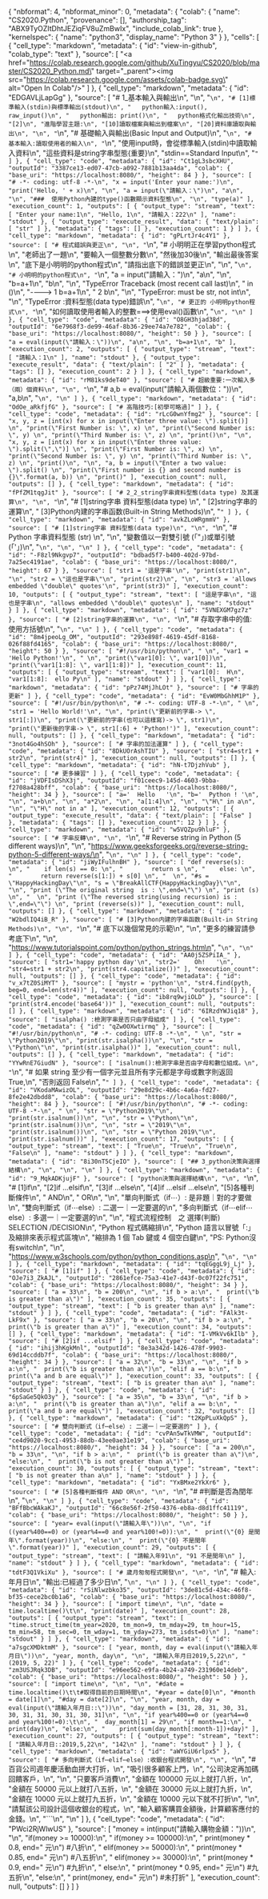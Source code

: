 {
  "nbformat": 4,
  "nbformat_minor": 0,
  "metadata": {
    "colab": {
      "name": "CS2020.Python",
      "provenance": [],
      "authorship_tag": "ABX9TyOZItDhtJEZiqFV8uZmBwIx",
      "include_colab_link": true
    },
    "kernelspec": {
      "name": "python3",
      "display_name": "Python 3"
    }
  },
  "cells": [
    {
      "cell_type": "markdown",
      "metadata": {
        "id": "view-in-github",
        "colab_type": "text"
      },
      "source": [
        "<a href=\"https://colab.research.google.com/github/XuTingyu/CS2020/blob/master/CS2020_Python.md\" target=\"_parent\"><img src=\"https://colab.research.google.com/assets/colab-badge.svg\" alt=\"Open In Colab\"/></a>"
      ]
    },
    {
      "cell_type": "markdown",
      "metadata": {
        "id": "EDGAVLjLapGg"
      },
      "source": [
        "# 1_基本輸入與輸出\n",
        "\n",
        "```\n",
        "# [1]標準輸入(stdin)與標準輸出(stdout)\n",
        "   python輸入:input(), raw_input()\n",
        "   python輸出: print()\n",
        "   python格式化輸出技術\n",
        "[2]\n",
        "進階學習主題:\n",
        "[10]讀取檔案與輸出到檔案\n",
        "[20]資料庫讀取與輸出\n",
        "\n",
        "```\n",
        "# 基礎輸入與輸出(Basic Input and Output)\n",
        "```\n",
        "# 基本輸入:讀取使用者的輸入\n",
        "```\n",
        "使用input時，會從標準輸入(stdin)中讀取輸入資料\n",
        "這些資料是string字串型態{重要}\n",
        "stdin==Standard Input\n",
        "```"
      ]
    },
    {
      "cell_type": "code",
      "metadata": {
        "id": "Ct1gL3sbcXHU",
        "outputId": "3387ce13-ed07-47cb-a092-7881b13aa4da",
        "colab": {
          "base_uri": "https://localhost:8080/",
          "height": 84
        }
      },
      "source": [
        "# -*- coding: utf-8 -*-\n",
        "x = input('Enter your name:')\n",
        "print('Hello, ' + x)\n",
        "\n",
        "a = input(\"請輸入：\")\n",
        "a\n",
        "\n",
        "###  使用Python內建的type()函數顯示資料型態\n",
        "\n",
        "type(a)"
      ],
      "execution_count": 1,
      "outputs": [
        {
          "output_type": "stream",
          "text": [
            "Enter your name:1\n",
            "Hello, 1\n",
            "請輸入：222\n"
          ],
          "name": "stdout"
        },
        {
          "output_type": "execute_result",
          "data": {
            "text/plain": [
              "str"
            ]
          },
          "metadata": {
            "tags": []
          },
          "execution_count": 1
        }
      ]
    },
    {
      "cell_type": "markdown",
      "metadata": {
        "id": "gPLrtJr4c4Y1"
      },
      "source": [
        "# 程式錯誤與更正\n",
        "\n",
        "```\n",
        "# 小明明正在學習python程式\n",
        "老師出了一題\n",
        "要輸入一個整數分數\n",
        "然後加30後\n",
        "輸出最後答案\n",
        "底下是小明明的python程式\n",
        "請指出底下的錯誤並更正\n",
        "\n",
        "```\n",
        "# 小明明的python程式\n",
        "```\n",
        "a = input(\"請輸入：\")\n",
        "a\n",
        "\n",
        "b=a+1\n",
        "b\n",
        "\n",
        "TypeError                                 Traceback (most recent call last)\n",
        "<ipython-input-15-1bf84b7b9877> in <module>()\n",
        "----> 1 b=a+1\n",
        "      2 b\n",
        "\n",
        "TypeError: must be str, not int\n",
        "\n",
        "TypeError :資料型態(data type)錯誤\n",
        "```\n",
        "# 更正的 小明明python程式\n",
        "```\n",
        "如何讀取使用者輸入的整數===>使用eval()函數\n",
        "```\n",
        "\n"
      ]
    },
    {
      "cell_type": "code",
      "metadata": {
        "id": "O8GH3hjad38d",
        "outputId": "6e7968f3-de99-46af-8b36-29ee74a7e782",
        "colab": {
          "base_uri": "https://localhost:8080/",
          "height": 50
        }
      },
      "source": [
        "a = eval(input(\"請輸入：\"))\n",
        "a\n",
        "\n",
        "b=a+1\n",
        "b"
      ],
      "execution_count": 2,
      "outputs": [
        {
          "output_type": "stream",
          "text": [
            "請輸入：1\n"
          ],
          "name": "stdout"
        },
        {
          "output_type": "execute_result",
          "data": {
            "text/plain": [
              "2"
            ]
          },
          "metadata": {
            "tags": []
          },
          "execution_count": 2
        }
      ]
    },
    {
      "cell_type": "markdown",
      "metadata": {
        "id": "rM81ks9deT40"
      },
      "source": [
        "# 超級重要:一次輸入多（兩）個資料\n",
        "\n",
        "```\n",
        "# a,b = eval(input(\"請輸入兩個數位：\"))\n",
        "a,b\n",
        "```\n",
        "\n"
      ]
    },
    {
      "cell_type": "markdown",
      "metadata": {
        "id": "OdOe_aRkfjfG"
      },
      "source": [
        "# 高階技巧:[初學可略過]"
      ]
    },
    {
      "cell_type": "code",
      "metadata": {
        "id": "rLcG0wnYfmg2"
      },
      "source": [
        "x, y, z = [int(x) for x in input(\"Enter three value: \").split()] \n",
        "print(\"First Number is: \", x) \n",
        "print(\"Second Number is: \", y) \n",
        "print(\"Third Number is: \", z) \n",
        "print()\n",
        "\n",
        "x, y, z = [int(x) for x in input(\"Enter three value: \").split(\",\")] \n",
        "print(\"First Number is: \", x) \n",
        "print(\"Second Number is: \", y) \n",
        "print(\"Third Number is: \", z) \n",
        "print()\n",
        "\n",
        "a, b = input(\"Enter a two value: \").split() \n",
        "print(\"First number is {} and second number is {}\".format(a, b)) \n",
        "print()"
      ],
      "execution_count": null,
      "outputs": []
    },
    {
      "cell_type": "markdown",
      "metadata": {
        "id": "fPfZM1tqgJit"
      },
      "source": [
        "# 2_2_string字串資料型態(data type) 及其運算\n",
        "\n",
        "```\n",
        "# [1]string字串 資料型態(data type) \n",
        "  [2]string字串的運算\n",
        "  [3]Python内建的字串函数(Built-in String Methods)\n",
        "```"
      ]
    },
    {
      "cell_type": "markdown",
      "metadata": {
        "id": "avkZLoWRgmmV"
      },
      "source": [
        "# [1]string字串 資料型態(data type)\n",
        "\n",
        "```\n",
        "# Python 字串資料型態 (str) \n",
        "\n",
        "變數值以一對雙引號 (「\"」)或單引號 (「'」)\n",
        "```\n",
        "\n",
        "\n"
      ]
    },
    {
      "cell_type": "code",
      "metadata": {
        "id": "-F8zl9Nkgvp7",
        "outputId": "bdbad5f7-b400-402d-97bd-7a25ec4191ae",
        "colab": {
          "base_uri": "https://localhost:8080/",
          "height": 67
        }
      },
      "source": [
        "str1 = '這是字串'\n",
        "print(str1)\n",
        "\n",
        "str2 = \"這也是字串\"\n",
        "print(str2)\n",
        "\n",
        "str3 = 'allows embedded \"double\" quotes'\n",
        "print(str3)"
      ],
      "execution_count": 10,
      "outputs": [
        {
          "output_type": "stream",
          "text": [
            "這是字串\n",
            "這也是字串\n",
            "allows embedded \"double\" quotes\n"
          ],
          "name": "stdout"
        }
      ]
    },
    {
      "cell_type": "markdown",
      "metadata": {
        "id": "5VNEXGM7gz7z"
      },
      "source": [
        "# [2]string字串的運算\n",
        "\n",
        "```\n",
        "# 存取字串中的值: 使用方括號\n",
        "```\n",
        "\n"
      ]
    },
    {
      "cell_type": "code",
      "metadata": {
        "id": "8m4jpeoLg_OM",
        "outputId": "293e898f-4619-45df-8168-026f88fd4165",
        "colab": {
          "base_uri": "https://localhost:8080/",
          "height": 50
        }
      },
      "source": [
        "#!/usr/bin/python\n",
        " \n",
        "var1 = 'Hello Python!'\n",
        " \n",
        "print(\"var1[0]: \", var1[0])\n",
        "print(\"var1[1:8]: \", var1[1:8])"
      ],
      "execution_count": 11,
      "outputs": [
        {
          "output_type": "stream",
          "text": [
            "var1[0]:  H\n",
            "var1[1:8]:  ello Py\n"
          ],
          "name": "stdout"
        }
      ]
    },
    {
      "cell_type": "markdown",
      "metadata": {
        "id": "pPz74MjJhLOt"
      },
      "source": [
        "# 字串的更新"
      ]
    },
    {
      "cell_type": "code",
      "metadata": {
        "id": "EvW0MbGhhM1P"
      },
      "source": [
        "#!/usr/bin/python\n",
        "# -*- coding: UTF-8 -*-\n",
        " \n",
        "str1 = 'Hello World!'\n",
        "\n",
        "print(\"更新前的字串-> \", str1[:])\n",
        "print(\"更新前的字串(也可以這樣寫)-> \", str1)\n",
        "print(\"更新後的字串-> \", str1[:6] + 'Python!')"
      ],
      "execution_count": null,
      "outputs": []
    },
    {
      "cell_type": "markdown",
      "metadata": {
        "id": "3not4Go4hSOh"
      },
      "source": [
        "# 字串的加法運算"
      ]
    },
    {
      "cell_type": "code",
      "metadata": {
        "id": "8DkUOrAshTIU"
      },
      "source": [
        "str4=str1 + str2\n",
        "print(str4)"
      ],
      "execution_count": null,
      "outputs": []
    },
    {
      "cell_type": "markdown",
      "metadata": {
        "id": "hN-t7DjzhVub"
      },
      "source": [
        "# 更多練習"
      ]
    },
    {
      "cell_type": "code",
      "metadata": {
        "id": "jVDFIsDShX3j",
        "outputId": "f01ceec9-145d-4603-9bba-f2708a428bff",
        "colab": {
          "base_uri": "https://localhost:8080/",
          "height": 34
        }
      },
      "source": [
        "a='  Hello   '\n",
        "b='  Python ! '\n",
        "\n",
        "a+b\n",
        "\n",
        "a*2\n",
        "\n",
        "a[1:4]\n",
        "\n",
        "\"H\" in a\n",
        "\n",
        "\"H\" not in a"
      ],
      "execution_count": 12,
      "outputs": [
        {
          "output_type": "execute_result",
          "data": {
            "text/plain": [
              "False"
            ]
          },
          "metadata": {
            "tags": []
          },
          "execution_count": 12
        }
      ]
    },
    {
      "cell_type": "markdown",
      "metadata": {
        "id": "w5VQZpu9hluF"
      },
      "source": [
        "# 字串反轉\n",
        "\n",
        "```\n",
        "# Reverse string in Python (5 different ways)\n",
        "\n",
        "https://www.geeksforgeeks.org/reverse-string-python-5-different-ways/\n",
        "```\n",
        "\n"
      ]
    },
    {
      "cell_type": "code",
      "metadata": {
        "id": "jiWyIFulhnBH"
      },
      "source": [
        "def reverse(s): \n",
        "    if len(s) == 0: \n",
        "        return s \n",
        "    else: \n",
        "        return reverse(s[1:]) + s[0] \n",
        "  \n",
        "#s = \"HappyHackingDay\"\n",
        "s = \"BreakAllCTF{HappyHackingDay}\"\n",
        "\n",
        "print (\"The original string  is : \",end=\"\") \n",
        "print (s) \n",
        "  \n",
        "print (\"The reversed string(using recursion) is : \",end=\"\") \n",
        "print (reverse(s))"
      ],
      "execution_count": null,
      "outputs": []
    },
    {
      "cell_type": "markdown",
      "metadata": {
        "id": "W2bdlIQ4iB_R"
      },
      "source": [
        "# [3]Python内建的字串函数(Built-in String Methods)\n",
        "\n",
        "```\n",
        "# 底下以幾個常見的示範\n",
        "\n",
        "更多的練習請參考底下\n",
        "\n",
        "https://www.tutorialspoint.com/python/python_strings.htm\n",
        "```\n",
        "\n"
      ]
    },
    {
      "cell_type": "code",
      "metadata": {
        "id": "AA0j5ZSPiIA_"
      },
      "source": [
        "str1='happy python day'\n",
        "str2='    Oh!   '\n",
        "str4=str1 + str2\n",
        "print(str4.capitalize())"
      ],
      "execution_count": null,
      "outputs": []
    },
    {
      "cell_type": "code",
      "metadata": {
        "id": "v_x7tZ0SiMYT"
      },
      "source": [
        "mystr = 'python'\n",
        "str4.find(pyth, beg=0, end=len(str4))"
      ],
      "execution_count": null,
      "outputs": []
    },
    {
      "cell_type": "code",
      "metadata": {
        "id": "ib8rq9wjiOLD"
      },
      "source": [
        "print(str4.encode('base64'))"
      ],
      "execution_count": null,
      "outputs": []
    },
    {
      "cell_type": "markdown",
      "metadata": {
        "id": "6IRzdYWJiq18"
      },
      "source": [
        "isalpha() :檢測字串是否只由字母組成"
      ]
    },
    {
      "cell_type": "code",
      "metadata": {
        "id": "qZw0OXwtirmq"
      },
      "source": [
        "#!/usr/bin/python\n",
        "# -*- coding: UTF-8 -*-\n",
        " \n",
        "str = \"Python2019\"\n",
        "print(str.isalpha())\n",
        "\n",
        "str = \"Python\"\n",
        "print(str.isalpha())"
      ],
      "execution_count": null,
      "outputs": []
    },
    {
      "cell_type": "markdown",
      "metadata": {
        "id": "YYwRnE7GiudN"
      },
      "source": [
        "isalnum():檢測字串是否由字母和數位組成。\n",
        "```\n",
        "# 如果 string 至少有一個字元並且所有字元都是字母或數字則返回 True,\n",
        "否則返回 False\n",
        "```"
      ]
    },
    {
      "cell_type": "code",
      "metadata": {
        "id": "VKodaMAwizOL",
        "outputId": "29e8d29c-4b6c-4a6a-fd27-8fe2e42dbdd8",
        "colab": {
          "base_uri": "https://localhost:8080/",
          "height": 84
        }
      },
      "source": [
        "#!/usr/bin/python\n",
        "# -*- coding: UTF-8 -*-\n",
        " \n",
        "str = \"Python2019\"\n",
        "print(str.isalnum())\n",
        "\n",
        "str = \"Python\"\n",
        "print(str.isalnum())\n",
        "\n",
        "str = \"2019\"\n",
        "print(str.isalnum())\n",
        "\n",
        "str = \"Python 2019\"\n",
        "print(str.isalnum())"
      ],
      "execution_count": 17,
      "outputs": [
        {
          "output_type": "stream",
          "text": [
            "True\n",
            "True\n",
            "True\n",
            "False\n"
          ],
          "name": "stdout"
        }
      ]
    },
    {
      "cell_type": "markdown",
      "metadata": {
        "id": "8i30nT5CjeIO"
      },
      "source": [
        "## 3_python決策與選擇結構\n",
        "\n",
        "\n",
        "\n"
      ]
    },
    {
      "cell_type": "markdown",
      "metadata": {
        "id": "9_MqkADKjujF"
      },
      "source": [
        "python決策與選擇結構\n",
        "\n",
        "```\n",
        "# [1]if\n",
        "[2]if ...elsif\n",
        "[3]if ...else\n",
        "[4]if ...elsif ...else\n",
        "[5]各種判斷條件\n",
        "   AND\n",
        "   OR\n",
        "\n",
        "單向判斷式（if⋯）: 是非題｜對的才要做\n",
        "雙向判斷式（if⋯else）: 二選一｜一定要選的\n",
        "多向判斷式（if⋯elif⋯else）: 多選一｜一定要選的\n",
        "\n",
        "程式流程控制　之 選擇(判斷) SELECTION /DECISION\n",
        "Python 程式碼縮排\n",
        "Python 語言以冒號「:」及縮排來表示程式區塊\n",
        "縮排為 1 個 Tab 鍵或 4 個空白鍵\n",
        "PS: Python沒有switch\n",
        "\n",
        "https://www.w3schools.com/python/python_conditions.asp\n",
        "```\n",
        "\n"
      ]
    },
    {
      "cell_type": "markdown",
      "metadata": {
        "id": "tqEGggL9j_Lj"
      },
      "source": [
        "# [1]if"
      ]
    },
    {
      "cell_type": "code",
      "metadata": {
        "id": "OJe7i3_ZkAJL",
        "outputId": "2861efce-75a3-41e7-d43f-0c07f22fc751",
        "colab": {
          "base_uri": "https://localhost:8080/",
          "height": 34
        }
      },
      "source": [
        "a = 33\n",
        "b = 200\n",
        "\n",
        "if b > a:\n",
        "  print(\"b is greater than a\")"
      ],
      "execution_count": 35,
      "outputs": [
        {
          "output_type": "stream",
          "text": [
            "b is greater than a\n"
          ],
          "name": "stdout"
        }
      ]
    },
    {
      "cell_type": "code",
      "metadata": {
        "id": "FAlk3t-LkF9x"
      },
      "source": [
        "a = 33\n",
        "b = 20\n",
        "\n",
        "if b > a:\n",
        "  print(\"b is greater than a\")"
      ],
      "execution_count": 34,
      "outputs": []
    },
    {
      "cell_type": "markdown",
      "metadata": {
        "id": "I-VMkVv6kIlb"
      },
      "source": [
        "# [2]if ...elsif"
      ]
    },
    {
      "cell_type": "code",
      "metadata": {
        "id": "ihij3hKgkMnl",
        "outputId": "8e3a342d-1426-478f-9903-69d14ccddb7f",
        "colab": {
          "base_uri": "https://localhost:8080/",
          "height": 34
        }
      },
      "source": [
        "a = 32\n",
        "b = 33\n",
        "\n",
        "if b > a:\n",
        "  print(\"b is greater than a\")\n",
        "elif a == b:\n",
        "  print(\"a and b are equal\")"
      ],
      "execution_count": 33,
      "outputs": [
        {
          "output_type": "stream",
          "text": [
            "b is greater than a\n"
          ],
          "name": "stdout"
        }
      ]
    },
    {
      "cell_type": "code",
      "metadata": {
        "id": "6pSaGe5QkO3y"
      },
      "source": [
        "a = 35\n",
        "b = 33\n",
        "\n",
        "if b > a:\n",
        "  print(\"b is greater than a\")\n",
        "elif a == b:\n",
        "  print(\"a and b are equal\")"
      ],
      "execution_count": 32,
      "outputs": []
    },
    {
      "cell_type": "markdown",
      "metadata": {
        "id": "t2KpPLuXkQpS"
      },
      "source": [
        "# 雙向判斷式（if⋯else）: 二選一｜一定要選的"
      ]
    },
    {
      "cell_type": "code",
      "metadata": {
        "id": "cvPAn5wTkVMW",
        "outputId": "ce4d9020-9cc1-4953-88db-43ee0ae31e19",
        "colab": {
          "base_uri": "https://localhost:8080/",
          "height": 34
        }
      },
      "source": [
        "a = 200\n",
        "b = 33\n",
        "\n",
        "if b > a:\n",
        "  print(\"b is greater than a\")\n",
        "else:\n",
        "  print(\"b is not greater than a\")"
      ],
      "execution_count": 30,
      "outputs": [
        {
          "output_type": "stream",
          "text": [
            "b is not greater than a\n"
          ],
          "name": "stdout"
        }
      ]
    },
    {
      "cell_type": "markdown",
      "metadata": {
        "id": "YxBMxe2YkXr6"
      },
      "source": [
        "# [5]各種判斷條件 AND OR\n",
        "\n",
        "```\n",
        "# #判斷是否為閏年\n",
        "```\n",
        "\n"
      ]
    },
    {
      "cell_type": "code",
      "metadata": {
        "id": "BFfBbcWAkaKJ",
        "outputId": "66c8e56f-2f50-4376-eb8a-d8d1ffc41119",
        "colab": {
          "base_uri": "https://localhost:8080/",
          "height": 50
        }
      },
      "source": [
        "year= eval(input(\"請輸入年\"))\n",
        "\n",
        "if ((year%400==0) or (year%4==0 and year%100!=0)):\n",
        "  print(\"{0} 是閏年\".format(year))\n",
        "else:\n",
        "  print(\"{0} 不是閏年\".format(year))"
      ],
      "execution_count": 29,
      "outputs": [
        {
          "output_type": "stream",
          "text": [
            "請輸入年91\n",
            "91 不是閏年\n"
          ],
          "name": "stdout"
        }
      ]
    },
    {
      "cell_type": "markdown",
      "metadata": {
        "id": "tdtF3Q1VkiXu"
      },
      "source": [
        "# 歲月匆匆程式開發\n",
        "\n",
        "```\n",
        "# 輸入:年月日\n",
        "輸出:已經過了多少日\n",
        "```\n",
        "\n"
      ]
    },
    {
      "cell_type": "code",
      "metadata": {
        "id": "rSiNlwzbko35",
        "outputId": "3de81c5d-434c-46f8-bf35-cece2bc0b1a6",
        "colab": {
          "base_uri": "https://localhost:8080/",
          "height": 34
        }
      },
      "source": [
        "import time\n",
        "\n",
        "date = time.localtime()\t\n",
        "print(date)"
      ],
      "execution_count": 28,
      "outputs": [
        {
          "output_type": "stream",
          "text": [
            "time.struct_time(tm_year=2020, tm_mon=9, tm_mday=29, tm_hour=15, tm_min=58, tm_sec=0, tm_wday=1, tm_yday=273, tm_isdst=0)\n"
          ],
          "name": "stdout"
        }
      ]
    },
    {
      "cell_type": "markdown",
      "metadata": {
        "id": "a7sgcXMDktmM"
      },
      "source": [
        "year, month, day = eval(input(\"請輸入年月日\"))\n",
        "year, month, day\n",
        "\n",
        "請輸入年月日2019,5,22\n",
        "(2019, 5, 22)"
      ]
    },
    {
      "cell_type": "code",
      "metadata": {
        "id": "zm3USJRqk3DB",
        "outputId": "e96ee562-e9fa-4b24-a749-231960e14deb",
        "colab": {
          "base_uri": "https://localhost:8080/",
          "height": 50
        }
      },
      "source": [
        "import time\n",
        "\n",
        "\n",
        "#date = time.localtime()\t\t#取得目前的日期時間\n",
        "#year = date[0]\n",
        "#month = date[1]\n",
        "#day = date[2]\n",
        "\n",
        "year, month, day = eval(input(\"請輸入年月日::\"))\n",
        "day_month = [31, 28, 31, 30, 31, 30, 31, 31, 30, 31, 30, 31]\n",
        "\n",
        "if year%400==0 or (year%4==0 and year%100!=0):\t\n",
        "  day_month[1] = 29\n",
        "if month==1:\n",
        "    print(day)\n",
        "else:\n",
        "    print(sum(day_month[:month-1])+day)"
      ],
      "execution_count": 27,
      "outputs": [
        {
          "output_type": "stream",
          "text": [
            "請輸入年月日::2019,5,22\n",
            "142\n"
          ],
          "name": "stdout"
        }
      ]
    },
    {
      "cell_type": "markdown",
      "metadata": {
        "id": "aWYGiU6rlpx5"
      },
      "source": [
        "# 多向判斷式（if⋯elif⋯else）:收銀台程式開發\n",
        "\n",
        "```\n",
        "# 百貨公司週年慶活動血拼大打折，\n",
        "吸引很多顧客上門，\n",
        "公司決定再加碼回饋客戶，\n",
        "\n",
        "只要客戶消費\n",
        "金額在 100000 元以上就打八折，\n",
        "金額在 50000 元以上就打八五折，\n",
        "金額在 30000 元以上就打九折，\n",
        "金額在 10000 元以上就打九五折，\n",
        "金額在 10000 元以下就不打折\n",
        "\n",
        "請幫該公司設計這個收銀台的程式，\n",
        "輸入顧客購買金額後，計算顧客應付的金錢。\n",
        "```\n",
        "\n"
      ]
    },
    {
      "cell_type": "code",
      "metadata": {
        "id": "PWci2RjWlwUS"
      },
      "source": [
        "money = int(input(\"請輸入購物金額：\"))\n",
        "\n",
        "if(money >= 10000):\n",
        "    if(money >= 100000):\n",
        "        print(money * 0.8, end=\" 元\\n\")  #八折\n",
        "    elif(money >= 50000):\n",
        "        print(money * 0.85, end=\" 元\\n\")  #八五折\n",
        "    elif(money >= 30000):\n",
        "        print(money * 0.9, end=\" 元\\n\")  #九折\n",
        "    else:\n",
        "        print(money * 0.95, end=\" 元\\n\")  #九五折\n",
        "else:\n",
        "    print(money, end=\" 元\\n\")  #未打折"
      ],
      "execution_count": null,
      "outputs": []
    }
  ]
}